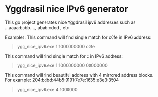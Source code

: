 # Yggdrasil nice IPv6 generator
This go project generates nice Yggdrasil ipv6 addresses such as ...aaaa:bbbb...., abab:cdcd , etc

Examples:
This command will find single match for c0fe in IPv6 address:

>ygg_nice_ipv6.exe 1 1000000000 c0fe


This command will find single match for :: in IPv6 address:

>ygg_nice_ipv6.exe 1 1000000000 00000000

This command will find beautiful address with 4 mirrored address blocks.
For example: 204:bdbd:44b5:9191:7e7e:1635:e3e3:3504

>ygg_nice_ipv6.exe 4 1000000
